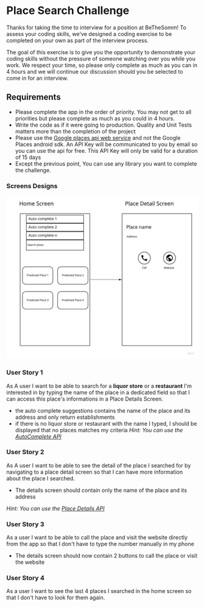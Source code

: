# Place Search Challenge

Thanks for taking the time to interview for a position at BeTheSomm! To assess your coding skills, we've designed a coding exercise to be completed on your own as part of the interview process.

The goal of this exercise is to give you the opportunity to demonstrate your coding skills without the pressure of someone watching over you while you work. We respect your time, so please only complete as much as you can in 4 hours and we will continue our discussion should you be selected to come in for an interview.

## Requirements
- Please complete the app in the order of priority. You may not get to all priorities but please complete as much as you could in 4 hours.
- Write the code as if it were going to production. Quality and Unit Tests matters more than the completion of the project
- Please use the [Google places api web service](https://developers.google.com/places/web-service/overview) and not the Google Places android sdk. An API Key will be communicated to you by email so you can use the api for free. This API Key will only be valid for a duration of 15 days
- Except the previous point, You can use any library you want to complete the challenge. 

### Screens Designs

![Screens Design](assets/ui.jpg?raw=true "Screens Design")

### User Story 1
As A user I want to be able to search for a **liquor store** or a **restaurant** I'm interested in by typing the name of the place in a dedicated field so that I can access this place's informations in a Place Details Screen.
- the auto complete suggestions contains the name of the place and its address and only return establishments
- if there is no liquor store or restaurant with the name I typed, I should be displayed that no places matches my criteria
*Hint: You can use the [AutoComplete API](https://developers.google.com/places/web-service/autocomplete)*


### User Story 2
As A user I want to be able to see the detail of the place I searched for by navigating to a place detail screen so that I can have more information about the place I searched.
- The details screen should contain only the name of the place and its address

*Hint: You can use the [Place Details API](https://developers.google.com/places/web-service/details)*

### User Story 3
As a user I want to be able to call the place and visit the website directly from the app so that I don't have to type the number manually in my phone
- The details screen should now contain 2 buttons to call the place or visit the website

### User Story 4
As a user I want to see the last 4 places I searched in the home screen so that I don't have to look for them again.

